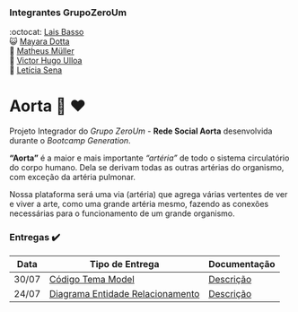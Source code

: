 ### Integrantes GrupoZeroUm
:octocat: [Lais Basso](https://github.com/laisbasso "GitHub")  
:smiley_cat: [Mayara Dotta](https://github.com/DottaMP "GitHub")  
:princess: [Matheus Müller](https://github.com/matheuxmuller "GitHub")  
:bear: [Victor Hugo Ulloa](https://github.com/Victorhup "GitHub")  
:panda_face: [Letícia Sena](https://github.com/leticia-sena "GitHub")

# Aorta :white_flower: :heart:

Projeto Integrador do *Grupo ZeroUm -* **Rede Social Aorta** desenvolvida durante o *Bootcamp Generation*.

**“Aorta”** é a maior e mais importante *“artéria”* de todo o sistema circulatório do corpo humano. Dela se derivam todas as outras artérias do organismo, com exceção da artéria pulmonar.  

Nossa plataforma será uma via (artéria) que agrega várias vertentes de ver e viver a arte, como uma grande artéria mesmo, fazendo as conexões necessárias para o funcionamento de um grande organismo.

### Entregas :heavy_check_mark:

| Data | Tipo de Entrega | Documentação |
|------|-----------------|--------------|
|30/07| [Código Tema Model](https://github.com/laisbasso/PI-Aorta/blob/master/aorta/src/main/java/com/aorta/aorta/model/TemaModel.java "Código Tema Model") | [Descrição](https://github.com/laisbasso/PI-Aorta/blob/master/Entregas/DescricaoTemaModel.md "Descrição Tema Model")  
|24/07| [Diagrama Entidade Relacionamento](https://github.com/laisbasso/PI-Aorta/blob/master/DER/PI.%20dbdesigner.pdf "DER") | [Descrição](https://github.com/laisbasso/PI-Aorta/blob/master/DER/DescricaoDER.md "Descrição DER")
